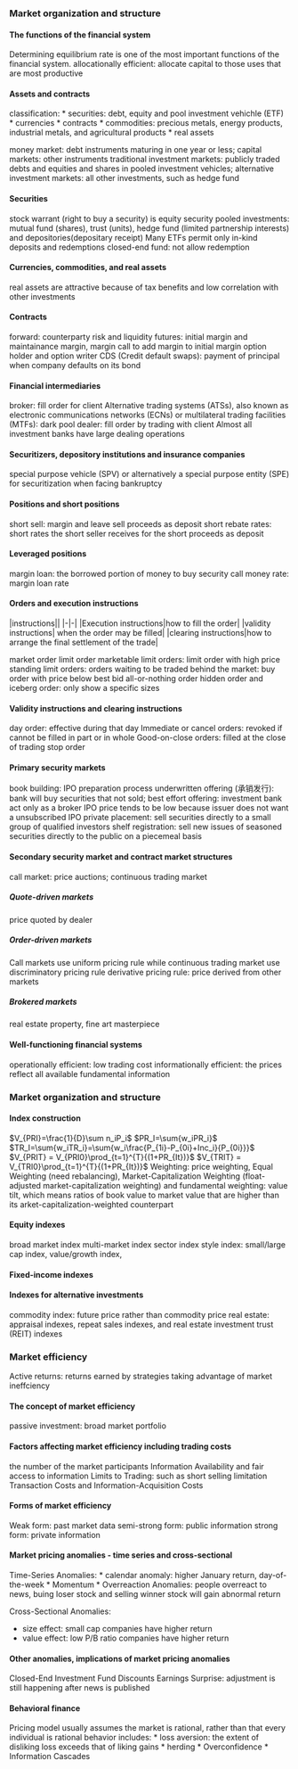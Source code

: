<ndtag category="CFA I" tag="Equity-Investments" createdate="2022-12-11" editdate="2022-12-11"></ndtag>
<h3>Market organization and structure</h3>
<h4>The functions of the financial system</h4>
<!-- 122 -->
Determining equilibrium rate is one of the most important functions of the financial system.
allocationally efficient: allocate capital to those uses that are most productive

<h4>Assets and contracts</h4>
<!-- 130 -->
classification:
* securities: debt, equity and pool investment vehichle (ETF)
* currencies
* contracts
* commodities: precious metals, energy products, industrial metals, and agricultural products
* real assets

money market: debt instruments maturing in one year or less; capital markets: other instruments
traditional investment markets: publicly traded debts and equities and shares in pooled investment vehicles; alternative investment markets: all other investments, such as hedge fund

<h4>Securities</h4>
<!--  -->
stock warrant (right to buy a security) is equity security
pooled investments: mutual fund (shares), trust (units), hedge fund (limited partnership interests) and depositories(depositary receipt) 
Many ETFs permit only in-kind deposits and redemptions
closed-end fund: not allow redemption

<h4>Currencies, commodities, and real assets</h4>
real assets are attractive because of tax benefits and low correlation with other investments

<h4>Contracts</h4>
<!--  -->
forward: counterparty risk and liquidity 
futures: initial margin and maintainance margin, margin call to add margin to initial margin
option holder and option writer
CDS (Credit default swaps): payment of principal when company defaults on its bond

<h4>Financial intermediaries</h4>
<!-- 145 -->
broker: fill order for client
Alternative trading systems (ATSs), also known as electronic communications networks (ECNs) or multilateral trading facilities (MTFs): dark pool
dealer: fill order by trading with client
Almost all investment banks have large dealing operations

<h4>Securitizers, depository institutions and insurance companies</h4>
special purpose vehicle (SPV) or alternatively a special purpose entity (SPE) for securitization when facing bankruptcy

<h4>Positions and short positions</h4>
<!-- 155 -->
short sell: margin and leave sell proceeds as deposit
short rebate rates: short rates the short seller receives for the short proceeds as deposit


<h4>Leveraged positions</h4>
<!--  -->
margin loan: the borrowed portion of money to buy security
call money rate: margin loan rate

<h4>Orders and execution instructions</h4>
<!-- 162 -->
|instructions||
|-|-|
|Execution instructions|how to fill the order|
|validity instructions| when the order may be filled|
|clearing instructions|how to arrange the final settlement of the trade|

market order
limit order
marketable limit orders: limit order with high price
standing limit orders: orders waiting to be traded
behind the market: buy order with price below best bid
all-or-nothing order
hidden order and iceberg order: only show a specific sizes

<h4>Validity instructions and clearing instructions</h4>
<!--  -->
day order: effective during that day
Immediate or cancel orders: revoked if cannot be filled in part or in whole
Good-on-close orders: filled at the close of trading
stop order

<h4>Primary security markets</h4>
<!--  -->
book building: IPO preparation process
underwritten offering (承销发行): bank will buy securities that not sold; best effort offering: investment bank act only as a broker
IPO price tends to be low because issuer does not want a unsubscribed IPO
private placement: sell securities directly to a small group of qualified investors
shelf registration: sell new issues of seasoned securities directly to the public on a piecemeal basis


<h4>Secondary security market and contract market structures</h4>
<!--  -->
call market: price auctions; continuous trading market
<h5>Quote-driven markets</h5>
price quoted by dealer
<h5>Order-driven markets</h5>
<!--  -->
Call markets use uniform pricing rule while continuous trading market use discriminatory pricing rule
derivative pricing rule: price derived from other markets
<h5>Brokered markets</h5>
real estate property, fine art masterpiece

<h4>Well-functioning financial systems</h4>
<!--  -->
operationally efficient: low trading cost
informationally efficient: the prices reflect all available fundamental information


<h3>Market organization and structure</h3>
<h4>Index construction</h4>
<!--  -->
$V_{PRI}=\frac{1}{D}\sum n_iP_i$
$PR_I=\sum{w_iPR_i}$
$TR_I=\sum{w_iTR_i}=\sum{w_i\frac{P_{1i}-P_{0i}+Inc_i}{P_{0i}}}$
$V_{PRIT} = V_{PRI0}\prod_{t=1}^{T}{(1+PR_{It})}$
$V_{TRIT} = V_{TRI0}\prod_{t=1}^{T}{(1+PR_{It})}$
Weighting: price weighting, Equal Weighting (need rebalancing), Market-Capitalization Weighting (float-adjusted market-capitalization weighting) and fundamental weighting: value tilt, which means ratios of book value to market value that are higher than its arket-capitalization-weighted counterpart

<h4>Equity indexes</h4>
<!--  -->
broad market index
multi-market index
sector index
style index: small/large cap index, value/growth index,

<h4>Fixed-income indexes</h4>
<!--  -->

<h4>Indexes for alternative investments</h4>
<!--  -->
commodity index: future price rather than commodity price
real estate: appraisal indexes, repeat sales indexes, and real estate investment trust (REIT) indexes


<h3>Market efficiency</h3>
<!-- 235 -->
Active returns: returns earned by strategies taking advantage of market ineffciency

<h4>The concept of market efficiency</h4>
<!--  -->
passive investment: broad market portfolio

<h4>Factors affecting market efficiency including trading costs</h4>
<!--  -->
the number of the market participants
Information Availability and fair access to information
Limits to Trading: such as short selling limitation
Transaction Costs and Information-Acquisition Costs 

<h4>Forms of market efficiency</h4>
<!--  -->
Weak form: past market data
semi-strong form: public information
strong form: private information

<h4>Market pricing anomalies - time series and cross-sectional</h4>
<!--  -->
Time-Series Anomalies:
* calendar anomaly: higher January return, day-of-the-week
* Momentum
* Overreaction Anomalies: people overreact to news, buing loser stock and selling winner stock will gain abnormal return

Cross-Sectional Anomalies:
* size effect: small cap companies have higher return
* value effect: low P/B ratio companies have higher return

<h4>Other anomalies, implications of market pricing anomalies</h4>
<!--  -->
Closed-End Investment Fund Discounts
Earnings Surprise: adjustment is still happening after news is published

<h4>Behavioral finance</h4>
<!--  -->
Pricing model usually assumes the market is rational, rather than that every individual is rational
behavior includes:
* loss aversion: the extent of disliking loss exceeds that of liking gains
* herding
* Overconfidence
* Information Cascades